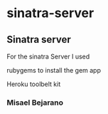 # sinatra-server
## Sinatra server 

For the sinatra Server I used

rubygems to install the gem app

Heroku toolbelt kit



### Misael Bejarano
